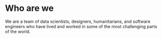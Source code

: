 # Who are we

We are a team of data scientists, designers, humanitarians, and software engineers who have lived and worked in some of the most challenging parts of the world.
